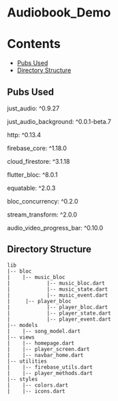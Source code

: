 
# Audiobook_Demo

# Contents

* [Pubs Used](#pubs-used)
* [Directory Structure](#directory-structure)

## Pubs Used
  
  just_audio: ^0.9.27

  just_audio_background: ^0.0.1-beta.7

  http: ^0.13.4

  firebase_core: ^1.18.0

  cloud_firestore: ^3.1.18

  flutter_bloc: ^8.0.1

  equatable: ^2.0.3

  bloc_concurrency: ^0.2.0

  stream_transform: ^2.0.0

  audio_video_progress_bar: ^0.10.0

## Directory Structure
    lib
    |-- bloc
    |    |-- music_bloc
    |            |-- music_bloc.dart
    |            |-- music_state.dart
    |            |-- music_event.dart
    |     |-- player_bloc
    |            |-- player_bloc.dart
    |            |-- player_state.dart
    |            |-- player_event.dart
    |-- models
    |    |-- song_model.dart
    |-- views
    |    |-- homepage.dart
    |    |-- player_screen.dart
    |    |-- navbar_home.dart
    |-- utilities
    |    |-- firebase_utils.dart
    |    |-- player_methods.dart
    |-- styles
    |    |-- colors.dart
    |    |-- icons.dart
